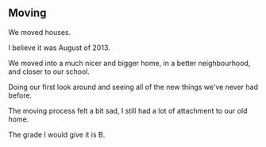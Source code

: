 ## Moving

We moved houses.

I believe it was August of 2013.

We moved into a much nicer and bigger home, in a better neighbourhood, and closer to our school.

Doing our first look around and seeing all of the new things we've never had before.

The moving process felt a bit sad, I still had a lot of attachment to our old home.

The grade I would give it is B.
